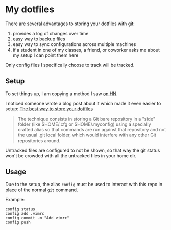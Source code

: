 # My dotfiles

There are several advantages to storing your dotfiles with git:

1. provides a log of changes over time
2. easy way to backup files 
3. easy way to sync configurations across multiple machines
4. if a student in one of my classes, a friend, or coworker asks me about my setup I can point them here

Only config files I specifically choose to track will be tracked.

## Setup

To set things up, I am copying a method I saw [on HN](https://news.ycombinator.com/item?id=11070797).

I noticed someone wrote a blog post about it which made it even easier to setup: [The best way to store your dotfiles](https://www.atlassian.com/git/tutorials/dotfiles)

> The technique consists in storing a Git bare repository in a "side" folder (like $HOME/.cfg or $HOME/.myconfig) using a specially crafted alias so that commands are run against that repository and not the usual .git local folder, which would interfere with any other Git repositories around.

Untracked files are configured to not be shown, so that way the git status won't be crowded with all the untracked files in your home dir.

## Usage

Due to the setup, the alias `config` must be used to interact with this repo in place of the normal `git` command.

Example:

```
config status
config add .vimrc
config commit -m "Add vimrc"
config push
```


